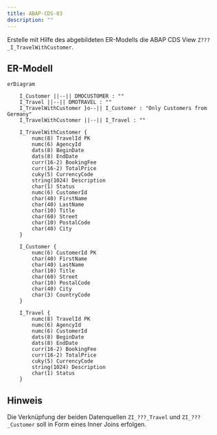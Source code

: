 ```yaml
---
title: ABAP-CDS-03
description: ""
---
```


Erstelle mit Hilfe des abgebildeten ER-Modells die ABAP CDS View `Z???_I_TravelWithCustomer`.

## ER-Modell

```mermaid
erDiagram

    I_Customer ||--|| DMOCUSTOMER : ""
    I_Travel ||--|| DMOTRAVEL : ""
    I_TravelWithCustomer }o--|| I_Customer : "Only Customers from Germany"
    I_TravelWithCustomer ||--|| I_Travel : ""

    I_TravelWithCustomer {
        numc(8) TravelId PK
        numc(6) AgencyId
        dats(8) BeginDate
        dats(8) EndDate
        curr(16-2) BookingFee
        curr(16-2) TotalPrice
        cuky(5) CurrencyCode
        string(1024) Description
        char(1) Status
        numc(6) CustomerId
        char(40) FirstName
        char(40) LastName
        char(10) Title
        char(60) Street
        char(10) PostalCode
        char(40) City
    }

    I_Customer {
        numc(6) CustomerId PK
        char(40) FirstName
        char(40) LastName
        char(10) Title
        char(60) Street
        char(10) PostalCode
        char(40) City
        char(3) CountryCode
    }

    I_Travel {
        numc(8) TravelId PK
        numc(6) AgencyId
        numc(6) CustomerId
        dats(8) BeginDate
        dats(8) EndDate
        curr(16-2) BookingFee
        curr(16-2) TotalPrice
        cuky(5) CurrencyCode
        string(1024) Description
        char(1) Status
    }
```

## Hinweis

Die Verknüpfung der beiden Datenquellen `ZI_???_Travel` und `ZI_???_Customer` soll in Form eines Inner Joins erfolgen.

